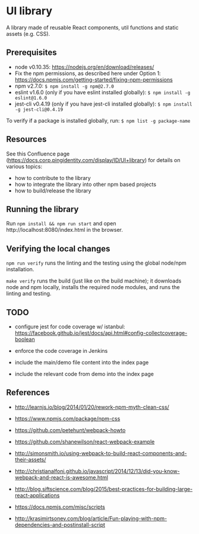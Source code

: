 UI library
==========
A library made of reusable React components, util functions and static assets
(e.g. CSS).



Prerequisites
-------------
* node v0.10.35: https://nodejs.org/en/download/releases/
* Fix the npm permissions, as described here under Option 1:
https://docs.npmjs.com/getting-started/fixing-npm-permissions
* npm v2.7.0: `$ npm install -g npm@2.7.0`
* eslint v1.6.0 (only if you have eslint installed globally):
`$ npm install -g eslint@1.6.0`
* jest-cli v0.4.19 (only if you have jest-cli installed globally):
`$ npm install -g jest-cli@0.4.19`

To verify if a package is installed globally, run:
`$ npm list -g package-name`



Resources
---------
See this Confluence page
(https://docs.corp.pingidentity.com/display/ID/UI+library) for details on
various topics:
* how to contribute to the library
* how to integrate the library into other npm based projects
* how to build/release the library



Running the library
-------------------
Run
`npm install && npm run start`
and open http://localhost:8080/index.html in the browser.



Verifying the local changes
---------------------------
`npm run verify`
runs the linting and the testing using the global node/npm installation.

`make verify`
runs the build (just like on the build machine); it downloads node and npm
locally, installs the required node modules, and runs the linting and testing.



TODO
----

* configure jest for code coverage w/ istanbul:
https://facebook.github.io/jest/docs/api.html#config-collectcoverage-boolean
* enforce the code coverage in Jenkins

* include the main/demo file content into the index page
* include the relevant code from demo into the index page



References
----------
* http://learnjs.io/blog/2014/01/20/rework-npm-myth-clean-css/
* https://www.npmjs.com/package/npm-css

* https://github.com/petehunt/webpack-howto
* https://github.com/shanewilson/react-webpack-example
* http://simonsmith.io/using-webpack-to-build-react-components-and-their-assets/
* http://christianalfoni.github.io/javascript/2014/12/13/did-you-know-webpack-and-react-is-awesome.html

* http://blog.siftscience.com/blog/2015/best-practices-for-building-large-react-applications

* https://docs.npmjs.com/misc/scripts
* http://krasimirtsonev.com/blog/article/Fun-playing-with-npm-dependencies-and-postinstall-script

